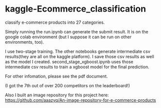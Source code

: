 # kaggle-Ecommerce_classification
classify e-commerce products into 27 categories.

Simply running the run.ipynb can generate the submit result. It is on the google colab environment (but I suppose it can be run on other environments, too). 

I use two-stage training. The other notebooks generate intermediate csv results(they are all on the kaggle platform). I save those csv results as well as the model I created. 
second_stage_xgboost.ipynb uses those intermediate csv results to train a xgboost model for the final prediction. 

For other infomation, please see the pdf document.  

(I got the 7th out of over 200 competitors on the leaderboard!) 

Also I built an image repository for this project here: https://github.com/aaazyq/An-image-repository-for-e-commerce-products
